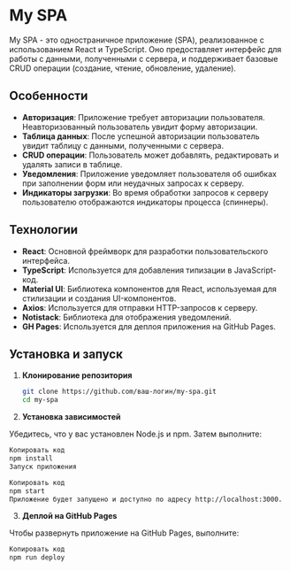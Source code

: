 # My SPA

My SPA - это одностраничное приложение (SPA), реализованное с использованием React и TypeScript. Оно предоставляет интерфейс для работы с данными, полученными с сервера, и поддерживает базовые CRUD операции (создание, чтение, обновление, удаление).

## Особенности

- **Авторизация**: Приложение требует авторизации пользователя. Неавторизованный пользователь увидит форму авторизации.
- **Таблица данных**: После успешной авторизации пользователь увидит таблицу с данными, полученными с сервера.
- **CRUD операции**: Пользователь может добавлять, редактировать и удалять записи в таблице.
- **Уведомления**: Приложение уведомляет пользователя об ошибках при заполнении форм или неудачных запросах к серверу.
- **Индикаторы загрузки**: Во время обработки запросов к серверу пользователю отображаются индикаторы процесса (спиннеры).

## Технологии

- **React**: Основной фреймворк для разработки пользовательского интерфейса.
- **TypeScript**: Используется для добавления типизации в JavaScript-код.
- **Material UI**: Библиотека компонентов для React, используемая для стилизации и создания UI-компонентов.
- **Axios**: Используется для отправки HTTP-запросов к серверу.
- **Notistack**: Библиотека для отображения уведомлений.
- **GH Pages**: Используется для деплоя приложения на GitHub Pages.

## Установка и запуск

1. **Клонирование репозитория**

   ```bash
   git clone https://github.com/ваш-логин/my-spa.git
   cd my-spa
2. **Установка зависимостей**

Убедитесь, что у вас установлен Node.js и npm. Затем выполните:

```bash
Копировать код
npm install
Запуск приложения
```
```bash
Копировать код
npm start
Приложение будет запущено и доступно по адресу http://localhost:3000.
```
3. **Деплой на GitHub Pages**

Чтобы развернуть приложение на GitHub Pages, выполните:

```bash
Копировать код
npm run deploy
